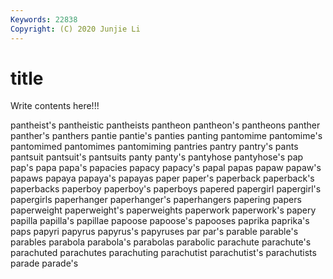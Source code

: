 ```yaml
---
Keywords: 22838
Copyright: (C) 2020 Junjie Li
---
```


# title

Write contents here!!!

pantheist's 
pantheistic 
pantheists 
pantheon 
pantheon's 
pantheons
panther 
panther's 
panthers 
pantie 
pantie's 
panties 
panting 
pantomime 
pantomime's 
pantomimed
pantomimes 
pantomiming 
pantries 
pantry 
pantry's 
pants 
pantsuit 
pantsuit's 
pantsuits 
panty
panty's 
pantyhose 
pantyhose's 
pap 
pap's 
papa 
papa's 
papacies 
papacy 
papacy's
papal 
papas 
papaw 
papaw's 
papaws 
papaya 
papaya's 
papayas 
paper 
paper's
paperback 
paperback's 
paperbacks 
paperboy 
paperboy's 
paperboys 
papered 
papergirl 
papergirl's 
papergirls
paperhanger 
paperhanger's 
paperhangers 
papering 
papers 
paperweight 
paperweight's 
paperweights 
paperwork 
paperwork's
papery 
papilla 
papilla's 
papillae 
papoose 
papoose's 
papooses 
paprika 
paprika's 
paps
papyri 
papyrus 
papyrus's 
papyruses 
par 
par's 
parable 
parable's 
parables 
parabola
parabola's 
parabolas 
parabolic 
parachute 
parachute's 
parachuted 
parachutes 
parachuting 
parachutist 
parachutist's
parachutists 
parade 
parade's 
